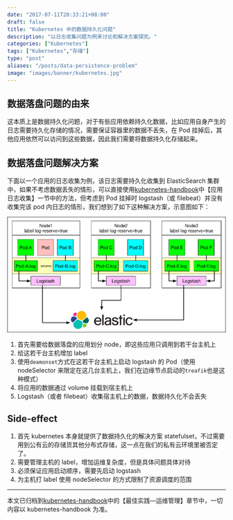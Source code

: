 ```yaml
---
date: "2017-07-11T20:33:21+08:00"
draft: false
title: "Kubernetes 中的数据持久化问题"
description: "以日志收集问题为例来讨论和解决方案探究。"
categories: ["Kubernetes"]
tags: ["Kubernetes","存储"]
type: "post"
aliases: "/posts/data-persistence-problem"
image: "images/banner/kubernetes.jpg"
---
```


## 数据落盘问题的由来

这本质上是数据持久化问题，对于有些应用依赖持久化数据，比如应用自身产生的日志需要持久化存储的情况，需要保证容器里的数据不丢失，在 Pod 挂掉后，其他应用依然可以访问到这些数据，因此我们需要将数据持久化存储起来。

## 数据落盘问题解决方案

下面以一个应用的日志收集为例，该日志需要持久化收集到 ElasticSearch 集群中，如果不考虑数据丢失的情形，可以直接使用[kubernetes-handbook](https://github.com/rootsongjc/kubernetes-handbook)中【应用日志收集】一节中的方法，但考虑到 Pod 挂掉时 logstash（或 filebeat）并没有收集完该 pod 内日志的情形，我们想到了如下这种解决方案，示意图如下：

![日志持久化收集解决方案示意图](log-persistence-logstash.png)

1. 首先需要给数据落盘的应用划分 node，即这些应用只调用到若干台主机上
2. 给这若干台主机增加 label
3. 使用`deamonset`方式在这若干台主机上启动 logstash 的 Pod（使用 nodeSelector 来限定在这几台主机上，我们在边缘节点启动的`treafik`也是这种模式）
4. 将应用的数据通过 volume 挂载到宿主机上
5. Logstash（或者 filebeat）收集宿主机上的数据，数据持久化不会丢失

## Side-effect

1. 首先 kubernetes 本身就提供了数据持久化的解决方案 statefulset，不过需要用到公有云的存储货其他分布式存储，这一点在我们的私有云环境里被否定了。
2. 需要管理主机的 label，增加运维复杂度，但是具体问题具体对待
3. 必须保证应用启动顺序，需要先启动 logstash
4. 为主机打 label 使用 nodeSelector 的方式限制了资源调度的范围

---

本文已归档到[kubernetes-handbook](https://github.com/rootsongjc/kubernetes-handbook/)中的【最佳实践—运维管理】章节中，一切内容以 kubernetes-handbook 为准。

